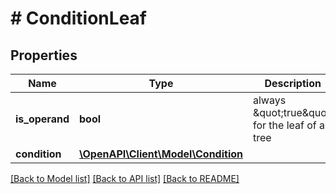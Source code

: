 # # ConditionLeaf

## Properties

Name | Type | Description | Notes
------------ | ------------- | ------------- | -------------
**is_operand** | **bool** | always \&quot;true\&quot; for the leaf of a tree | [optional] [default to true]
**condition** | [**\OpenAPI\Client\Model\Condition**](Condition.md) |  | [optional]

[[Back to Model list]](../../README.md#models) [[Back to API list]](../../README.md#endpoints) [[Back to README]](../../README.md)
